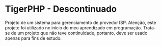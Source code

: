 # TigerPHP - Descontinuado

Projeto de um sistema para gerenciamento de provedor ISP. Atenção, este projeto foi utilizado no início do meu aprendizado em programação. Trata-se de um projeto que não teve continuidade, portanto, deve ser usado apenas para fins de estudo.
